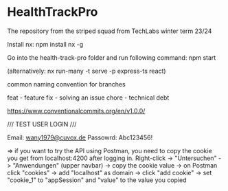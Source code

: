 # HealthTrackPro
The repository from the striped squad from TechLabs winter term 23/24

Install nx: npm install nx -g

Go into the health-track-pro folder and run following command: npm start

(alternatively: nx run-many -t serve -p express-ts react)

common naming convention for branches

feat - feature fix - solving an issue chore - technical debt

https://www.conventionalcommits.org/en/v1.0.0/

/// TEST USER LOGIN ///

Email: wany1979@cuvox.de Passowrd: Abc123456!

=> if you want to try the API using Postman, you need to copy the cookie you get from localhost:4200 after logging in. Right-click -> "Untersuchen" -> "Anwendungen" (upper navbar) -> copy the cookie value -> on Postman click "cookies" -> add "localhost" as domain -> click "add cookie" -> set "cookie_1" to "appSession" and "value" to the value you copied